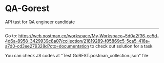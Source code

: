 # QA-Gorest
API tast for QA engineer candidate

****************************************

Go to: https://web.postman.co/workspace/My-Workspace~5d0a2f36-cc5d-4d6a-8958-3429939c8a07/collection/21819289-f05869c5-5ca5-416a-a7d0-cd3ee279328d?ctx=documentation
to check out solution for a task

You can check JS codes at "Test GoREST.postman_collection.json" file
